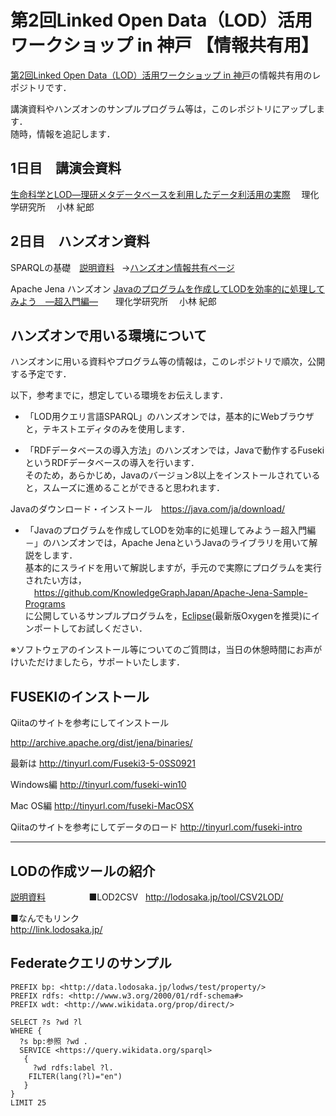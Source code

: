 # 第2回Linked Open Data（LOD）活用ワークショップ in 神戸 【情報共有用】
[第2回Linked Open Data（LOD）活用ワークショップ in 神戸](http://lod-ws2.peatix.com)の情報共有用のレポジトリです．

講演資料やハンズオンのサンプルプログラム等は，このレポジトリにアップします．  
随時，情報を追記します．


## 1日目　講演会資料

[生命科学とLOD―理研メタデータベースを利用したデータ利活用の実際](https://github.com/KnowledgeGraphJapan/LODws2nd/blob/master/RIKENMetaDatabase_2.pdf) 　理化学研究所 　小林 紀郎



## 2日目　ハンズオン資料

SPARQLの基礎　[説明資料](https://github.com/KnowledgeGraphJapan/LODws2nd/blob/master/LOD-WS-kobe-SPARQL-v1.pdf)  
→[ハンズオン情報共有ページ](https://github.com/KnowledgeGraphJapan/LODws2nd/wiki/%E3%83%8F%E3%83%B3%E3%82%BA%E3%82%AA%E3%83%B3%E3%82%BB%E3%83%83%E3%82%B7%E3%83%A7%E3%83%B3-LOD%E7%94%A8%E6%A4%9C%E7%B4%A2%E8%A8%80%E8%AA%9ESPARQL%E3%81%AE%E5%9F%BA%E7%A4%8E)


Apache Jena ハンズオン
[Javaのプログラムを作成してLODを効率的に処理してみよう　―超入門編―](https://github.com/KnowledgeGraphJapan/LODws2nd/blob/master/ApacheJena%E3%83%8F%E3%83%B3%E3%82%BA%E3%82%AA%E3%83%B3.pdf)　　理化学研究所 　小林 紀郎

## ハンズオンで用いる環境について
ハンズオンに用いる資料やプログラム等の情報は，このレポジトリで順次，公開する予定です．

以下，参考までに，想定している環境をお伝えします．

- 「LOD用クエリ言語SPARQL」のハンズオンでは，基本的にWebブラウザと，テキストエディタのみを使用します．

- 「RDFデータベースの導入方法」のハンズオンでは，Javaで動作するFusekiというRDFデータベースの導入を行います．  
そのため，あらかじめ，Javaのバージョン8以上をインストールされていると，スムーズに進めることができると思われます．

Javaのダウンロード・インストール　https://java.com/ja/download/


- 「Javaのプログラムを作成してLODを効率的に処理してみよう－超入門編－」のハンズオンでは，Apache JenaというJavaのライブラリを用いて解説をします．  
基本的にスライドを用いて解説しますが，手元ので実際にプログラムを実行されたい方は，  
　https://github.com/KnowledgeGraphJapan/Apache-Jena-Sample-Programs  
に公開しているサンプルプログラムを，[Eclipse](https://eclipse.org/)(最新版Oxygenを推奨)にインポートしてお試しください．
  
※ソフトウェアのインストール等についてのご質問は，当日の休憩時間にお声がけいただけましたら，サポートいたします．

## FUSEKIのインストール
Qiitaのサイトを参考にしてインストール

http://archive.apache.org/dist/jena/binaries/

最新は  http://tinyurl.com/Fuseki3-5-0SS0921

Windows編  http://tinyurl.com/fuseki-win10

Mac OS編  http://tinyurl.com/fuseki-MacOSX
  
Qiitaのサイトを参考にしてデータのロード  http://tinyurl.com/fuseki-intro

---
## LODの作成ツールの紹介
[説明資料](https://github.com/KnowledgeGraphJapan/LODws2nd/blob/master/LOD-WS-kobe-CSV2LOD.pdf)  　　
　     
■LOD2CSV  
http://lodosaka.jp/tool/CSV2LOD/
  
■なんでもリンク  
http://link.lodosaka.jp/

## Federateクエリのサンプル
```
PREFIX bp: <http://data.lodosaka.jp/lodws/test/property/> 
PREFIX rdfs: <http://www.w3.org/2000/01/rdf-schema#> 
PREFIX wdt: <http://www.wikidata.org/prop/direct/>

SELECT ?s ?wd ?l
WHERE {
  ?s bp:参照 ?wd .
  SERVICE <https://query.wikidata.org/sparql>
   { 
     ?wd rdfs:label ?l.
    FILTER(lang(?l)="en")
   }
}
LIMIT 25
```

